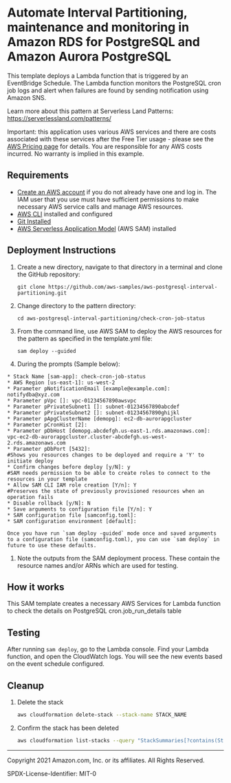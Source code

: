 # Automate Interval Partitioning, maintenance and monitoring in Amazon RDS for PostgreSQL and Amazon Aurora PostgreSQL

This template deploys a Lambda function that is triggered by an EventBridge Schedule. The Lambda function monitors the PostgreSQL cron job logs and alert when failures are found by sending notification using Amazon SNS.

Learn more about this pattern at Serverless Land Patterns: https://serverlessland.com/patterns/

Important: this application uses various AWS services and there are costs associated with these services after the Free Tier usage - please see the [AWS Pricing page](https://aws.amazon.com/pricing/) for details. You are responsible for any AWS costs incurred. No warranty is implied in this example.

## Requirements

* [Create an AWS account](https://portal.aws.amazon.com/gp/aws/developer/registration/index.html) if you do not already have one and log in. The IAM user that you use must have sufficient permissions to make necessary AWS service calls and manage AWS resources.
* [AWS CLI](https://docs.aws.amazon.com/cli/latest/userguide/install-cliv2.html) installed and configured
* [Git Installed](https://git-scm.com/book/en/v2/Getting-Started-Installing-Git)
* [AWS Serverless Application Model](https://docs.aws.amazon.com/serverless-application-model/latest/developerguide/serverless-sam-cli-install.html) (AWS SAM) installed

## Deployment Instructions

1. Create a new directory, navigate to that directory in a terminal and clone the GitHub repository:
    ```
    git clone https://github.com/aws-samples/aws-postgresql-interval-partitioning.git
    ```
1. Change directory to the pattern directory:
    ```
    cd aws-postgresql-interval-partitioning/check-cron-job-status
    ```
1. From the command line, use AWS SAM to deploy the AWS resources for the pattern as specified in the template.yml file:
    ```
    sam deploy --guided
    ```
1. During the prompts (Sample below):
```
* Stack Name [sam-app]: check-cron-job-status
* AWS Region [us-east-1]: us-west-2
* Parameter pNotificationEmail [example@example.com]: notifydba@xyz.com
* Parameter pVpc []: vpc-01234567890awsvpc
* Parameter pPrivateSubnet1 []: subnet-01234567890abcdef
* Parameter pPrivateSubnet2 []: subnet-01234567890ghijkl
* Parameter pApgClusterName [demopg]: ec2-db-aurorapgcluster
* Parameter pCronHist [2]:
* Parameter pDbHost [demopg.abcdefgh.us-east-1.rds.amazonaws.com]: vpc-ec2-db-aurorapgcluster.cluster-abcdefgh.us-west-2.rds.amazonaws.com
* Parameter pDbPort [5432]:
#Shows you resources changes to be deployed and require a 'Y' to initiate deploy
* Confirm changes before deploy [y/N]: y
#SAM needs permission to be able to create roles to connect to the resources in your template
* Allow SAM CLI IAM role creation [Y/n]: Y
#Preserves the state of previously provisioned resources when an operation fails
* Disable rollback [y/N]: N
* Save arguments to configuration file [Y/n]: Y
* SAM configuration file [samconfig.toml]:
* SAM configuration environment [default]:
```

    Once you have run `sam deploy -guided` mode once and saved arguments to a configuration file (samconfig.toml), you can use `sam deploy` in future to use these defaults.

1. Note the outputs from the SAM deployment process. These contain the resource names and/or ARNs which are used for testing.

## How it works

This SAM template creates a necessary AWS Services for Lambda function to check the details on PostgreSQL cron.job_run_details table 

## Testing

After running `sam deploy`, go to the Lambda console. Find your Lambda function, and open the CloudWatch logs. You will see the new events based on the event schedule configured.

## Cleanup

1. Delete the stack
    ```bash
    aws cloudformation delete-stack --stack-name STACK_NAME
    ```
1. Confirm the stack has been deleted
    ```bash
    aws cloudformation list-stacks --query "StackSummaries[?contains(StackName,'STACK_NAME')].StackStatus"
    ```
----
Copyright 2021 Amazon.com, Inc. or its affiliates. All Rights Reserved.

SPDX-License-Identifier: MIT-0

